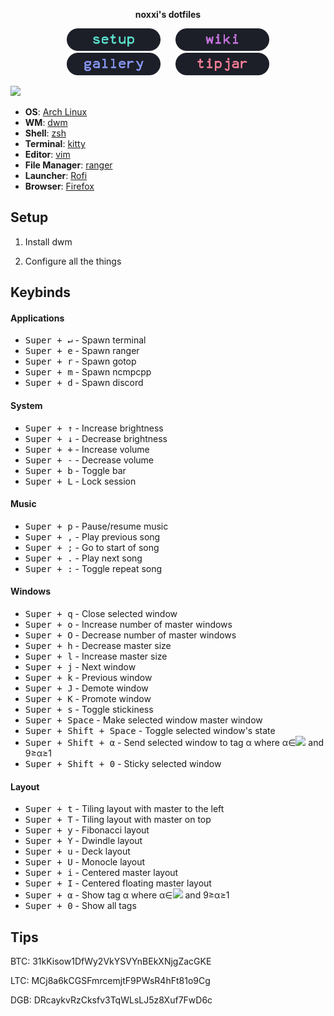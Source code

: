 <p align="center">
  <b>noxxi's dotfiles</b>
</p>

<p align="center">
<a href="#setup"><img width="150px" style="padding: 0 10px;" src=".assets/setup.png"></a>
<a href="https://github.com/noooxxi/dotfiles/wiki"><img width="150px" style="padding: 0 10px;" src=".assets/wiki.png"></a>
<a href="https://github.com/noooxxi/dotfiles/wiki/Gallery"><img width="150px" style="padding: 0 10px;" src=".assets/gallery.png"></a>
<a href="#tips"><img width="150px" style="padding: 0 10px;" src=".assets/tipjar.png"></a>
</p>

<img src="https://i.imgur.com/FXnnfHT.png">

+ **OS**: [Arch Linux](https://www.archlinux.org/about/)
+ **WM**: [dwm](https://dwm.suckless.org/)
+ **Shell**: [zsh](https://wiki.archlinux.org/index.php/Zsh)
+ **Terminal**: [kitty](https://github.com/kovidgoyal/kitty/)
+ **Editor**: [vim](https://www.vim.org/)
+ **File Manager**: [ranger](https://github.com/ranger/ranger)
+ **Launcher**: [Rofi](https://github.com/davatorium/rofi)
+ **Browser**: [Firefox](https://www.mozilla.org/en-US/firefox/new/)

## Setup

1. Install dwm

2. Configure all the things


## Keybinds

#### Applications
+ <kbd>Super + ↵</kbd> - Spawn terminal
+ <kbd>Super + e</kbd> - Spawn ranger
+ <kbd>Super + r</kbd> - Spawn gotop
+ <kbd>Super + m</kbd> - Spawn ncmpcpp
+ <kbd>Super + d</kbd> - Spawn discord

#### System
+ <kbd>Super + ↑</kbd> - Increase brightness
+ <kbd>Super + ↓</kbd> - Decrease brightness
+ <kbd>Super + +</kbd> - Increase volume
+ <kbd>Super + -</kbd> - Decrease volume
+ <kbd>Super + b</kbd> - Toggle bar
+ <kbd>Super + L</kbd> - Lock session

#### Music
+ <kbd>Super + p</kbd> - Pause/resume music
+ <kbd>Super + ,</kbd> - Play previous song
+ <kbd>Super + ;</kbd> - Go to start of song
+ <kbd>Super + .</kbd> - Play next song
+ <kbd>Super + :</kbd> - Toggle repeat song

#### Windows
+ <kbd>Super + q</kbd> - Close selected window
+ <kbd>Super + o</kbd> - Increase number of master windows
+ <kbd>Super + O</kbd> - Decrease number of master windows
+ <kbd>Super + h</kbd> - Decrease master size
+ <kbd>Super + l</kbd> - Increase master size
+ <kbd>Super + j</kbd> - Next window
+ <kbd>Super + k</kbd> - Previous window
+ <kbd>Super + J</kbd> - Demote window
+ <kbd>Super + K</kbd> - Promote window
+ <kbd>Super + s</kbd> - Toggle stickiness
+ <kbd>Super + Space</kbd> - Make selected window master window
+ <kbd>Super + Shift + Space</kbd> - Toggle selected window's state
+ <kbd>Super + Shift + α</kbd> - Send selected window to tag α where α∈<img src="https://wikimedia.org/api/rest_v1/media/math/render/svg/fdf9a96b565ea202d0f4322e9195613fb26a9bed"> and 9≥α≥1 
+ <kbd>Super + Shift + 0</kbd> - Sticky selected window

#### Layout
+ <kbd>Super + t</kbd> - Tiling layout with master to the left
+ <kbd>Super + T</kbd> - Tiling layout with master on top
+ <kbd>Super + y</kbd> - Fibonacci layout
+ <kbd>Super + Y</kbd> - Dwindle layout
+ <kbd>Super + u</kbd> - Deck layout
+ <kbd>Super + U</kbd> - Monocle layout
+ <kbd>Super + i</kbd> - Centered master layout
+ <kbd>Super + I</kbd> - Centered floating master layout
+ <kbd>Super + α</kbd> - Show tag α where α∈<img src="https://wikimedia.org/api/rest_v1/media/math/render/svg/fdf9a96b565ea202d0f4322e9195613fb26a9bed"> and 9≥α≥1 
+ <kbd>Super + 0</kbd> - Show all tags

## Tips

BTC: 31kKisow1DfWy2VkYSVYnBEkXNjgZacGKE

LTC: MCj8a6kCGSFmrcemjtF9PWsR4hFt81o9Cg

DGB: DRcaykvRzCksfv3TqWLsLJ5z8Xuf7FwD6c
